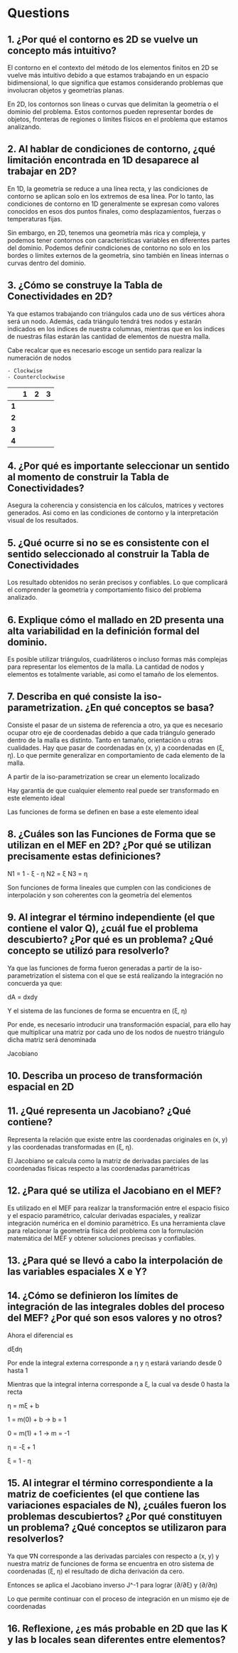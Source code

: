 # Questions

## 1. ¿Por qué el contorno es 2D se vuelve un concepto más intuitivo?

El contorno en el contexto del método de los elementos finitos en 2D se vuelve más intuitivo debido a que estamos trabajando en un espacio bidimensional, lo que significa que estamos considerando problemas que involucran objetos y geometrías planas.


En 2D, los contornos son líneas o curvas que delimitan la geometría o el dominio del problema. Estos contornos pueden representar bordes de objetos, fronteras de regiones o límites físicos en el problema que estamos analizando. 

## 2. Al hablar de condiciones de contorno, ¿qué limitación encontrada en 1D desaparece al trabajar en 2D?


En 1D, la geometría se reduce a una línea recta, y las condiciones de contorno se aplican solo en los extremos de esa línea. Por lo tanto, las condiciones de contorno en 1D generalmente se expresan como valores conocidos en esos dos puntos finales, como desplazamientos, fuerzas o temperaturas fijas.

Sin embargo, en 2D, tenemos una geometría más rica y compleja, y podemos tener contornos con características variables en diferentes partes del dominio. Podemos definir condiciones de contorno no solo en los bordes o límites externos de la geometría, sino también en líneas internas o curvas dentro del dominio.


## 3. ¿Cómo se construye la Tabla de Conectividades en 2D?

Ya que estamos trabajando con triángulos cada uno de sus vértices ahora será un nodo. Además, cada triángulo tendrá tres nodos y estarán indicados en los indices de nuestra columnas, mientras que en los indices de nuestras filas estarán las cantidad de elementos de nuestra malla.

Cabe recalcar que es necesario escoge un sentido para realizar la numeración de nodos

    - Clockwise
    - Counterclockwise

|       	| **1** 	| **2** 	| **3** 	|
|-------	|-------	|-------	|-------	|
| **1** 	|       	|       	|       	|
| **2** 	|       	|       	|       	|
| **3** 	|       	|       	|       	|
| **4** 	|       	|       	|       	|

## 4. ¿Por qué es importante seleccionar un sentido al momento de construir la Tabla de Conectividades?

Asegura la coherencia y consistencia en los cálculos, matrices y vectores generados. Asi como en las condiciones de contorno y la interpretación visual de los resultados.

## 5.  ¿Qué ocurre si no se es consistente con el sentido seleccionado al construir la Tabla de Conectividades

Los resultado obtenidos no serán precisos y confiables. Lo que complicará el comprender la geometría y comportamiento físico del problema analizado.

## 6. Explique cómo el mallado en 2D presenta una alta variabilidad en la definición formal del dominio.

Es posible utilizar triángulos, cuadriláteros o incluso formas más complejas para representar los elementos de la malla. La cantidad de nodos y elementos es totalmente variable, asi como el tamaño de los elementos.

## 7. Describa en qué consiste la iso-parametrization. ¿En qué conceptos se basa?

Consiste el pasar de un sistema de referencia a otro, ya que es necesario ocupar otro eje de coordenadas debido a que cada triángulo generado dentro de la malla es distinto. Tanto en tamaño, orientación u otras cualidades. Hay que pasar de coordenadas en (x, y) a coordenadas en (ξ, η). Lo que permite generalizar en comportamiento de cada elemento de la malla.

A partir de la iso-parametrization se crear un elemento localizado

Hay garantía de que cualquier elemento real puede ser transformado en este elemento ideal

Las funciones de forma se definen en base a este elemento ideal

## 8. ¿Cuáles son las Funciones de Forma que se utilizan en el MEF en 2D? ¿Por qué se utilizan precisamente estas definiciones?

N1 = 1 - ξ - η
N2 = ξ
N3 = η

Son funciones de forma lineales que cumplen con las condiciones de interpolación y son coherentes con la geometría del elementos

## 9.  Al integrar el término independiente (el que contiene el valor Q), ¿cuál fue el problema descubierto? ¿Por qué es un problema? ¿Qué concepto se utilizó para resolverlo?

Ya que las funciones de forma fueron generadas a partir de la iso-parametrization el sistema con el que se está realizando la integración no concuerda ya que: 

dA = dxdy

Y el sistema de las funciones de forma se encuentra en (ξ, η)

Por ende, es necesario introducir una transformación espacial, para ello hay que multiplicar una matriz por cada uno de los nodos de nuestro triángulo dicha matriz será denominada 

Jacobiano

## 10. Describa un proceso de transformación espacial en 2D

## 11. ¿Qué representa un Jacobiano? ¿Qué contiene?

Representa la relación que existe entre las coordenadas originales en (x, y) y las coordenadas transformadas en (ξ, η).

El Jacobiano se calcula como la matriz de derivadas parciales de las coordenadas físicas respecto a las coordenadas paramétricas 

## 12. ¿Para qué se utiliza el Jacobiano en el MEF?

Es utilizado en el MEF para realizar la transformación entre el espacio físico y el espacio paramétrico, calcular derivadas espaciales, y realizar integración numérica en el dominio paramétrico. Es una herramienta clave para relacionar la geometría física del problema con la formulación matemática del MEF y obtener soluciones precisas y confiables.

## 13.  ¿Para qué se llevó a cabo la interpolación de las variables espaciales X e Y?

## 14. ¿Cómo se definieron los límites de integración de las integrales dobles del proceso del MEF? ¿Por qué son esos valores y no otros?

Ahora el diferencial es 

dξdη

Por ende la integral externa corresponde a η y η estará variando desde 0 hasta 1

Mientras que la integral interna corresponde a ξ, la cual va desde 0 hasta la recta

η = mξ + b

1 = m(0) + b -> b = 1

0 = m(1) + 1 -> m = -1

η = -ξ + 1

ξ = 1 - η

## 15.  Al integrar el término correspondiente a la matriz de coeficientes (el que contiene las variaciones espaciales de N), ¿cuáles fueron los problemas descubiertos? ¿Por qué constituyen un problema? ¿Qué conceptos se utilizaron para resolverlos?

Ya que ∇N corresponde a las derivadas parciales con respecto a (x, y) y nuestra matriz de funciones de forma se encuentra en otro sistema de coordenadas (ξ, η) el resultado de dicha derivación da cero.

Entonces se aplica el Jacobiano inverso J^-1 para lograr (∂/∂ξ) y (∂/∂η)

Lo que permite continuar con el proceso de integración en un mismo eje de coordenadas 

## 16.  Reflexione, ¿es más probable en 2D que las K y las b locales sean diferentes entre elementos?